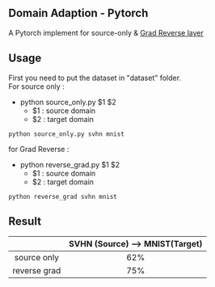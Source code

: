 ## Domain Adaption - Pytorch
A Pytorch implement for source-only & [Grad Reverse layer](https://arxiv.org/pdf/1409.7495.pdf)

## Usage 
First you need to put the dataset in "dataset" folder.  
For source only :
- python source_only.py $1 $2
  - $1 : source domain 
  - $2 : target domain

```
python source_only.py svhn mnist
```
for Grad Reverse :
- python reverse_grad.py $1 $2
  - $1 : source domain
  - $2 : target domain
```
python reverse_grad svhn mnist
```

## Result

|              | SVHN (Source) --> MNIST(Target) |
| :----------: | :-----------------------------: |
| source only  |              62%                |
| reverse grad |              75%                |
